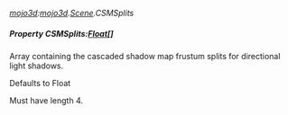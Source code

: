 _[mojo3d](../../modules/mojo3d/mojo3d-module.md):[mojo3d](../../modules/mojo3d/mojo3d-module.md).[Scene](../../modules/mojo3d/mojo3d-scene.md).CSMSplits_
##### Property CSMSplits:[Float](../../modules/wonkey/wonkey-types-float.md)[]
Array containing the cascaded shadow map frustum splits for directional light shadows.

Defaults to Float[]( 8.0,16.0,64.0,256.0 )

Must have length 4.
